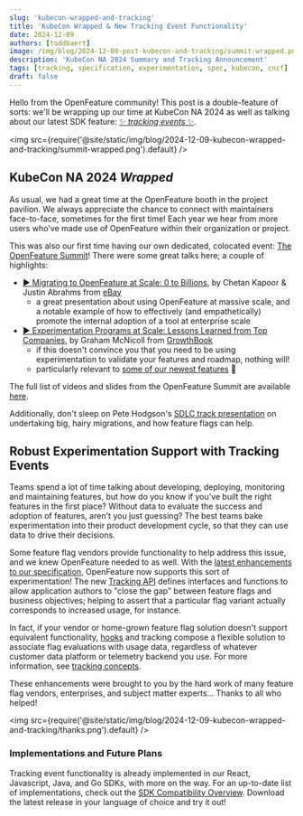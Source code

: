 ```yaml
---
slug: 'kubecon-wrapped-and-tracking'
title: 'KubeCon Wrapped & New Tracking Event Functionality'
date: 2024-12-09
authors: [toddbaert]
image: /img/blog/2024-12-09-post-kubecon-and-tracking/summit-wrapped.png
description: 'KubeCon NA 2024 Summary and Tracking Announcement'
tags: [tracking, specification, experimentation, spec, kubecon, cncf]
draft: false
---
```


Hello from the OpenFeature community!
This post is a double-feature of sorts: we'll be wrapping up our time at KubeCon NA 2024 as well as talking about our latest SDK feature: [✨ _tracking events_ ✨](/blog/kubecon-wrapped-and-tracking#robust-experimentation-support-with-tracking-events).

<!--truncate-->

<img src={require('@site/static/img/blog/2024-12-09-kubecon-wrapped-and-tracking/summit-wrapped.png').default} />

## KubeCon NA 2024 _Wrapped_

As usual, we had a great time at the OpenFeature booth in the project pavilion.
We always appreciate the chance to connect with maintainers face-to-face, sometimes for the first time!
Each year we hear from more users who've made use of OpenFeature within their organization or project.

This was also our first time having our own dedicated, colocated event: [The OpenFeature Summit](https://events.linuxfoundation.org/kubecon-cloudnativecon-north-america/co-located-events/openfeature-summit/)!
There were some great talks here; a couple of highlights:

- [▶️ Migrating to OpenFeature at Scale: 0 to Billions](https://youtu.be/6ivdFYgznxQ?si=kVg-6mkPX4INwBca), by Chetan Kapoor & Justin Abrahms from [eBay](https://innovation.ebayinc.com/tech/engineering/)
  - a great presentation about using OpenFeature at massive scale, and a notable example of how to effectively (and empathetically) promote the internal adoption of a tool at enterprise scale
- [▶️ Experimentation Programs at Scale: Lessons Learned from Top Companies](https://youtu.be/CwckuHnQkzE?si=8XRPauAKqqDoLA4R), by Graham McNicoll from [GrowthBook](https://www.growthbook.io/)
  - if this doesn't convince you that you need to be using experimentation to validate your features and roadmap, nothing will!
  - particularly relevant to [some of our newest features](#robust-experimentation-support-with-tracking-events) 👀

The full list of videos and slides from the OpenFeature Summit are available [here](https://events.linuxfoundation.org/kubecon-cloudnativecon-north-america/co-located-events/openfeature-summit/#thank-you-for-attending).

Additionally, don't sleep on Pete Hodgson's [SDLC track presentation](https://kccncna2024.sched.com/event/1i7rl/migratory-patterns-making-architectural-transitions-with-confidence-and-grace-pete-hodgson-partnerslate) on undertaking big, hairy migrations, and how feature flags can help.

## Robust Experimentation Support with Tracking Events

Teams spend a lot of time talking about developing, deploying, monitoring and maintaining features, but how do you know if you've built the right features in the first place?
Without data to evaluate the success and adoption of features, aren't you just guessing?
The best teams bake experimentation into their product development cycle, so that they can use data to drive their decisions.

Some feature flag vendors provide functionality to help address this issue, and we knew OpenFeature needed to as well.
With the [latest enhancements to our specification](https://github.com/open-feature/spec/pull/268), OpenFeature now supports this sort of experimentation!
The new [Tracking API](/specification/sections/tracking) defines interfaces and functions to allow application authors to "close the gap" between feature flags and business objectives; helping to assert that a particular flag variant actually corresponds to increased usage, for instance.

In fact, if your vendor or home-grown feature flag solution doesn't support equivalent functionality, [hooks](/specification/sections/hooks) and tracking compose a flexible solution to associate flag evaluations with usage data, regardless of whatever customer data platform or telemetry backend you use.
For more information, see [tracking concepts](/docs/reference/concepts/tracking).

These enhancements were brought to you by the hard work of many feature flag vendors, enterprises, and subject matter experts...
Thanks to all who helped!

<img src={require('@site/static/img/blog/2024-12-09-kubecon-wrapped-and-tracking/thanks.png').default} />

### Implementations and Future Plans

Tracking event functionality is already implemented in our React, Javascript, Java, and Go SDKs, with more on the way.
For an up-to-date list of implementations, check out the [SDK Compatibility Overview](/docs/reference/sdks/sdk-compatibility).
Download the latest release in your language of choice and try it out!
